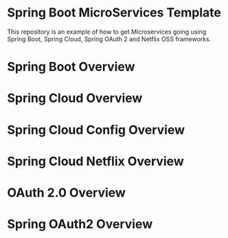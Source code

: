 # Spring Boot MicroServices Template
This repository is an example of how to get Microservices going using Spring Boot, Spring Cloud, Spring OAuth 2 and Netflix OSS frameworks.

# Spring Boot Overview

# Spring Cloud Overview

# Spring Cloud Config Overview

# Spring Cloud Netflix Overview

# OAuth 2.0 Overview

# Spring OAuth2 Overview

